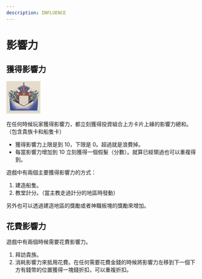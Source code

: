 ```yaml
---
description: INFLUENCE
---
```


# 影響力

## 獲得影響力

![獲得影響力的圖示](<.gitbook/assets/image (8).png>)

在任何時候玩家獲得影響力，都立刻獲得投資組合上方卡片上緣的影響力總和。（包含貴族卡和船隻卡）

* 獲得影響力上限是到 10，下限是 0。超過就是浪費掉。
* 每當影響力增加到 10 立刻獲得一個假髮（分數）。就算已經領過也可以重複得到。

遊戲中有兩個主要獲得影響力的方式：

1. 建造船隻。
2. 教堂計分。（當主教走過計分的地區時發動）

另外也可以透過建造地區的獎勵或者神職板塊的獎勵來增加。

## 花費影響力

遊戲中有兩個時候需要花費影響力。

1. 拜訪貴族。
2. 消耗影響力來抵用花費。在任何需要花費金錢的時候將影響力左移到下一個下方有錢幣的位置獲得一塊錢折扣，可以重複折扣。

